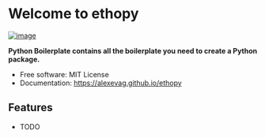 # Welcome to ethopy


[![image](https://img.shields.io/pypi/v/ethopy.svg)](https://pypi.python.org/pypi/ethopy)


**Python Boilerplate contains all the boilerplate you need to create a Python package.**


-   Free software: MIT License
-   Documentation: <https://alexevag.github.io/ethopy>
    

## Features

-   TODO
